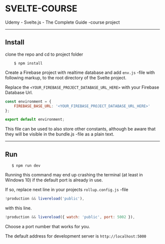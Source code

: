 # SVELTE-COURSE

Udemy - Svelte.js - The Complete Guide -course project

---

## Install

clone the repo and cd to project folder

```
    $ npm install
```

Create a Firebase project with realtime database and add ``env.js`` -file with following markup, to the root directory of the Svelte project.

Replace the ``<YOUR_FIREBASE_PROJECT_DATABASE_URL_HERE>`` with your Firebase Database Url.

```javascript
const environment = {
    FIREBASE_BASE_URL: '<YOUR_FIREBASE_PROJECT_DATABASE_URL_HERE>'
};

export default environment;
```

This file can be used to also store other constants, although be aware that they will be visible in the bundle.js -file as a plain text.

---

## Run

```
   $ npm run dev
```

Running this command may end up crashing the terminal (at least in Windows 10) if the default port is already in use.

If so, replace next line in your projects ``rollup.config.js`` -file

```javascript
!production && livereload('public'),
```
with this line.

```javascript
!production && livereload({ watch: 'public', port: 5002 }),
```

Choose a port number that works for you.

The default address for development server is ``http://localhost:5000``